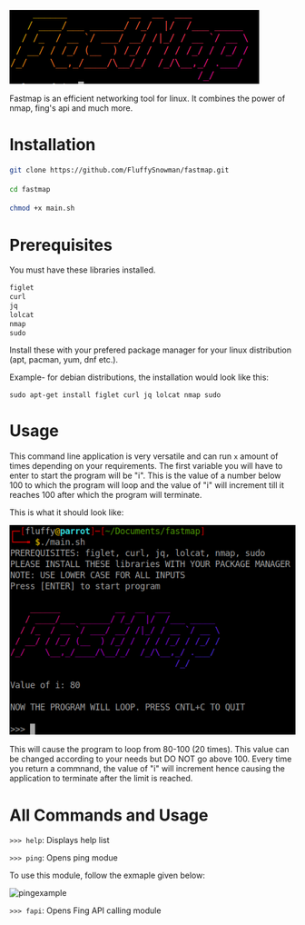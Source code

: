 ![FASTMAP](/docs/fastmap_icon.png)

Fastmap is an efficient networking tool for linux. It combines the power of nmap, fing's api and much more.

# Installation

```bash
git clone https://github.com/FluffySnowman/fastmap.git

cd fastmap

chmod +x main.sh
```

# Prerequisites

You must have these libraries installed.

```
figlet
curl
jq
lolcat
nmap
sudo
```

Install these with your prefered package manager for your linux distribution (apt, pacman, yum, dnf etc.).

Example- for debian distributions, the installation would look like this: 
```
sudo apt-get install figlet curl jq lolcat nmap sudo
```

# Usage

This command line application is very versatile and can run `x` amount of times depending on your requirements.
The first variable you will have to enter to start the program will be "i". This is the value of a number below 100 to which the program will loop and the value of "i" will increment till it reaches 100 after which the program will terminate.

This is what it should look like:

![i](/docs/i.png)

This will cause the program to loop from 80-100 (20 times). This value can be changed according to your needs but DO NOT go above 100.
Every time you return a commnand, the value of "i" will increment hence causing the application to terminate after the limit is reached.

# All Commands and Usage

`>>> help`: Displays help list

`>>> ping`: Opens ping modue

To use this module, follow the exmaple given below:

![pingexample](/docs/pingexample.png)

`>>> fapi`: Opens Fing API calling module


